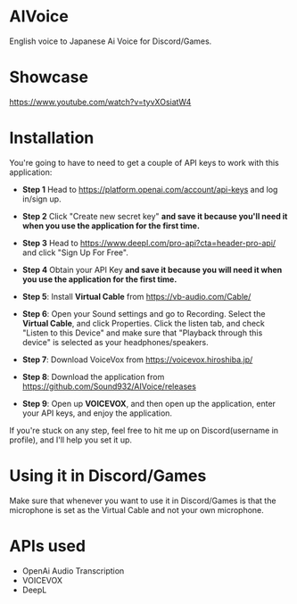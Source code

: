 # AIVoice
English voice to Japanese Ai Voice for Discord/Games.

# Showcase
https://www.youtube.com/watch?v=tyvXOsiatW4


# Installation

You're going to have to need to get a couple of API keys to work with this application:

* **Step 1** Head to https://platform.openai.com/account/api-keys and log in/sign up.
* **Step 2** Click "Create new secret key" **and save it because you'll need it when you use the application for the first time.**
* **Step 3** Head to https://www.deepl.com/pro-api?cta=header-pro-api/ and click "Sign Up For Free".
* **Step 4** Obtain your API Key **and save it because you will need it when you use the application for the first time.**

* **Step 5**: Install **Virtual Cable** from https://vb-audio.com/Cable/
* **Step 6**: Open your Sound settings and go to Recording. Select the **Virtual Cable**, and click Properties. Click the listen tab, and check "Listen to this Device" and make sure that "Playback through this device" is selected as your headphones/speakers.
* **Step 7**: Download VoiceVox from https://voicevox.hiroshiba.jp/
* **Step 8**: Download the application from https://github.com/Sound932/AIVoice/releases
* **Step 9**: Open up **VOICEVOX**, and then open up the application, enter your API keys, and enjoy the application.

If you're stuck on any step, feel free to hit me up on Discord(username in profile), and I'll help you set it up.

# Using it in Discord/Games

Make sure that whenever you want to use it in Discord/Games is that the microphone is set as the Virtual Cable and not your own microphone.

# APIs used
* OpenAi Audio Transcription
* VOICEVOX
* DeepL
